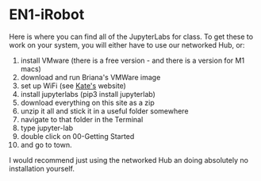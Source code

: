 # EN1-iRobot
 Here is where you can find all of the JupyterLabs for class.  To get these to work on your system, you will either have to use our networked Hub, or:
 1. install VMware (there is a free version - and there is a version for M1 macs)
 2. download and run Briana's VMWare image
 3. set up WiFi (see [Kate's](https://katewujciak1.wixsite.com/projectcreate/parallels) website)
 4. install jupyterlabs  (pip3 install jupyterlab)
 5. download everything on this site as a zip
 6. unzip it all and stick it in a useful folder somewhere
 7. navigate to that folder in the Terminal
 8. type jupyter-lab
 9. double click on 00-Getting Started 
 10. and go to town.

I would recommend just using the networked Hub an doing absolutely no installation yourself.
